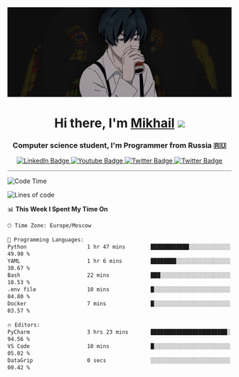 <div>
  <div align="center">
    <img src="img/banner.jpg"/>
    <h1 align="center">Hi there, I'm <a href="https://github.com/Angeloffy" target="_blank">Mikhail</a> 
    <img src="https://github.com/blackcater/blackcater/raw/main/images/Hi.gif" height="32"/></h1>
  </div>

  <h3 align="center">Computer science student, I'm Programmer from Russia 🇷🇺</h3>
  <div id="badges" align="center">
    <a href="https://t.me/angeloffy">
      <img src="https://img.shields.io/badge/Telegram-2CA5E0?style=for-the-badge&logo=telegram&logoColor=white" alt="LinkedIn Badge"/>
    </a>
    <a href="https://www.youtube.com/channel/UCEL3-LeG0U1_2Ji9XXcPhkQ">
      <img src="https://img.shields.io/badge/YouTube-red?style=for-the-badge&logo=youtube&logoColor=white" alt="Youtube Badge"/>
    </a>
    <a href="mailto:angeloffy.work@gmail.com">
      <img src="https://img.shields.io/badge/Gmail-D14836?style=for-the-badge&logo=gmail&logoColor=white" alt="Twitter Badge"/>
    </a>
    <a href="https://discordapp.com/users/949624873649582121">
      <img src="https://img.shields.io/badge/Discord-7289DA?style=for-the-badge&logo=discord&logoColor=white" alt="Twitter Badge"/>
    </a>
</div>
 
 <hr style="height:1px; color:black; background-color:gray"> 
  
<!--START_SECTION:waka-->
![Code Time](http://img.shields.io/badge/Code%20Time-308%20hrs%2016%20mins-blue)

![Lines of code](https://img.shields.io/badge/From%20Hello%20World%20I%27ve%20Written-69.6%20thousand%20lines%20of%20code-blue)

📊 **This Week I Spent My Time On** 

```text
🕑︎ Time Zone: Europe/Moscow

💬 Programming Languages: 
Python                   1 hr 47 mins        ████████████░░░░░░░░░░░░░   49.90 % 
YAML                     1 hr 6 mins         ████████░░░░░░░░░░░░░░░░░   30.67 % 
Bash                     22 mins             ███░░░░░░░░░░░░░░░░░░░░░░   10.53 % 
.env file                10 mins             █░░░░░░░░░░░░░░░░░░░░░░░░   04.80 % 
Docker                   7 mins              █░░░░░░░░░░░░░░░░░░░░░░░░   03.57 % 

🔥 Editors: 
PyCharm                  3 hrs 23 mins       ████████████████████████░   94.56 % 
VS Code                  10 mins             █░░░░░░░░░░░░░░░░░░░░░░░░   05.02 % 
DataGrip                 0 secs              ░░░░░░░░░░░░░░░░░░░░░░░░░   00.42 % 
```


<!--END_SECTION:waka-->
